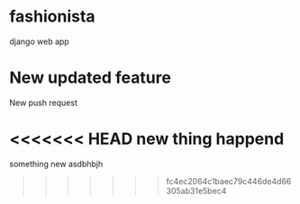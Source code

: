 # fashionista
django web app


# New updated feature

New push request

<<<<<<< HEAD
new thing happend
=======

something new
asdbhbjh
>>>>>>> fc4ec2064c1baec79c446de4d66305ab31e5bec4
